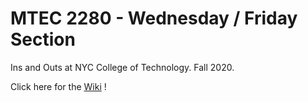 # MTEC 2280 - Wednesday / Friday Section  
Ins and Outs at NYC College of Technology. Fall 2020.

Click here for the [Wiki](https://github.com/entertainmenttechnology/Berkoy-MTEC2280-FA20-WF/wiki) !
